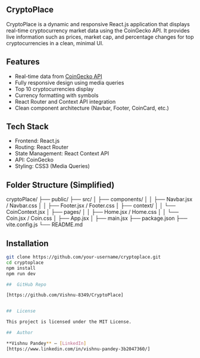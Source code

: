 ##  CryptoPlace

CryptoPlace is a dynamic and responsive React.js application that displays real-time cryptocurrency market data using the CoinGecko API. It provides live information such as prices, market cap, and percentage changes for top cryptocurrencies in a clean, minimal UI.

##  Features

-  Real-time data from [CoinGecko API](https://www.coingecko.com/en/api)
-  Fully responsive design using media queries
-  Top 10 cryptocurrencies display
-  Currency formatting with symbols
-  React Router and Context API integration
-  Clean component architecture (Navbar, Footer, CoinCard, etc.)

##  Tech Stack

- Frontend: React.js
- Routing: React Router
- State Management: React Context API
- API: CoinGecko
- Styling: CSS3 (Media Queries)

##  Folder Structure (Simplified)

cryptoPlace/
├── public/
├── src/
│   ├── components/
│   │   ├── Navbar.jsx / Navbar.css
│   │   ├── Footer.jsx / Footer.css
│   ├── context/
│   │   └── CoinContext.jsx
│   ├── pages/
│   │   ├── Home.jsx / Home.css
│   │   └── Coin.jsx / Coin.css
│   ├── App.jsx
│   ├── main.jsx
├── package.json
├── vite.config.js
└── README.md

##  Installation

```bash
git clone https://github.com/your-username/cryptoplace.git
cd cryptoplace
npm install
npm run dev

##  GitHub Repo

[https://github.com/Vishnu-8349/CryptoPlace]


##  License

This project is licensed under the MIT License.

##  Author

**Vishnu Pandey** — [LinkedIn]
[https://www.linkedin.com/in/vishnu-pandey-3b2047360/]

